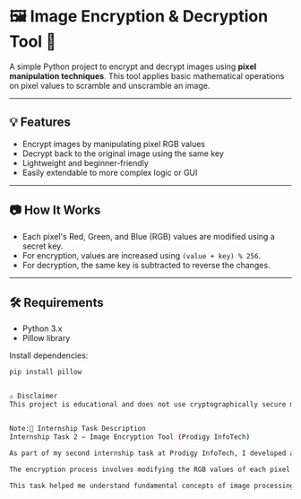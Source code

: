 # 🖼️ Image Encryption & Decryption Tool 🔐

A simple Python project to encrypt and decrypt images using **pixel manipulation techniques**. This tool applies basic mathematical operations on pixel values to scramble and unscramble an image.

---

## 💡 Features

- Encrypt images by manipulating pixel RGB values
- Decrypt back to the original image using the same key
- Lightweight and beginner-friendly
- Easily extendable to more complex logic or GUI

---

## 📷 How It Works

- Each pixel's Red, Green, and Blue (RGB) values are modified using a secret key.
- For encryption, values are increased using `(value + key) % 256`.
- For decryption, the same key is subtracted to reverse the changes.

---

## 🛠️ Requirements

- Python 3.x
- Pillow library

Install dependencies:
```bash
pip install pillow


⚠️ Disclaimer
This project is educational and does not use cryptographically secure methods. Do not use it for real-world sensitive image encryption.


Note:📄 Internship Task Description
Internship Task 2 – Image Encryption Tool (Prodigy InfoTech)

As part of my second internship task at Prodigy InfoTech, I developed a basic image encryption tool using pixel-level manipulation. The tool applies simple mathematical operations to each pixel of an image, allowing users to encrypt and decrypt images using a user-defined encryption key.

The encryption process involves modifying the RGB values of each pixel based on the provided key. While the encryption works effectively, the simplicity of the technique results in a limitation: the decrypted image does not perfectly match the original and may exhibit a slight loss in quality. This is due to the basic arithmetic operations used, which are not lossless or cryptographically secure.

This task helped me understand fundamental concepts of image processing, pixel manipulation, and the importance of using secure algorithms in encryption and decryption processes.
